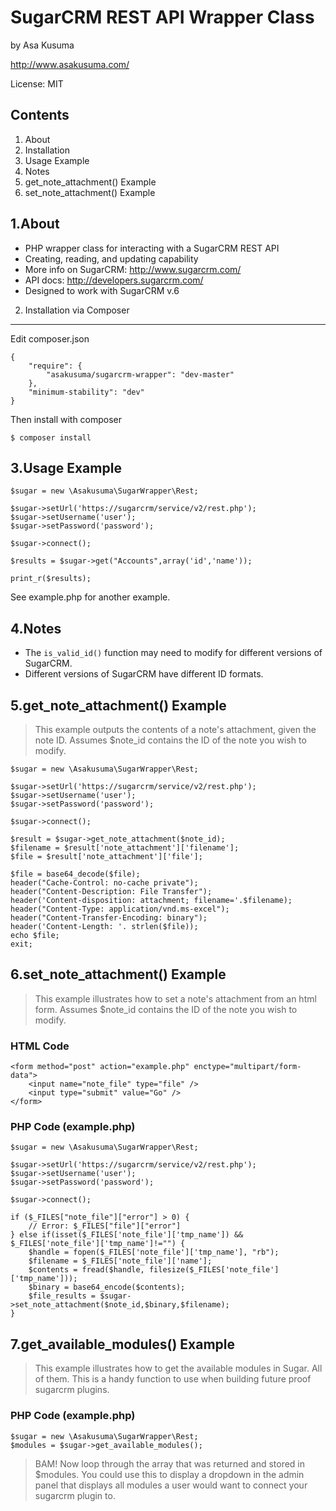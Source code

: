 SugarCRM REST API Wrapper Class
===============================
by Asa Kusuma

http://www.asakusuma.com/

License: MIT


Contents
--------
1. About
2. Installation
3. Usage Example
4. Notes
5. get_note_attachment() Example
6. set_note_attachment() Example


1.About
-------
- PHP wrapper class for interacting with a SugarCRM REST API
- Creating, reading, and updating capability
- More info on SugarCRM: http://www.sugarcrm.com/
- API docs: http://developers.sugarcrm.com/
- Designed to work with SugarCRM v.6

2. Installation via Composer
----------------------------
Edit composer.json

	{
		"require": {
			"asakusuma/sugarcrm-wrapper": "dev-master"
		},
		"minimum-stability": "dev"
	}

Then install with composer

	$ composer install

3.Usage Example
---------------
	$sugar = new \Asakusuma\SugarWrapper\Rest;

	$sugar->setUrl('https://sugarcrm/service/v2/rest.php');
	$sugar->setUsername('user');
	$sugar->setPassword('password');

	$sugar->connect();

	$results = $sugar->get("Accounts",array('id','name'));

	print_r($results);

See example.php for another example.


4.Notes
-------
- The `is_valid_id()` function may need to modify for different versions
of SugarCRM.
- Different versions of SugarCRM have different ID formats.


5.get_note_attachment() Example
-------------------------------
>This example outputs the contents of a note's attachment, given the
>note ID. Assumes $note_id contains the ID of the note you wish to modify.

	$sugar = new \Asakusuma\SugarWrapper\Rest;

	$sugar->setUrl('https://sugarcrm/service/v2/rest.php');
	$sugar->setUsername('user');
	$sugar->setPassword('password');

	$sugar->connect();

	$result = $sugar->get_note_attachment($note_id);
	$filename = $result['note_attachment']['filename'];
	$file = $result['note_attachment']['file'];

	$file = base64_decode($file);
	header("Cache-Control: no-cache private");
	header("Content-Description: File Transfer");
	header('Content-disposition: attachment; filename='.$filename);
	header("Content-Type: application/vnd.ms-excel");
	header("Content-Transfer-Encoding: binary");
	header('Content-Length: '. strlen($file));
	echo $file;
	exit;


6.set_note_attachment() Example
-------------------------------
>This example illustrates how to set a note's attachment from an html form.
>Assumes $note_id contains the ID of the note you wish to modify.

### HTML Code
	<form method="post" action="example.php" enctype="multipart/form-data">
    	<input name="note_file" type="file" />
  		<input type="submit" value="Go" />
	</form>

### PHP Code (example.php)
	$sugar = new \Asakusuma\SugarWrapper\Rest;

	$sugar->setUrl('https://sugarcrm/service/v2/rest.php');
	$sugar->setUsername('user');
	$sugar->setPassword('password');

	$sugar->connect();

	if ($_FILES["note_file"]["error"] > 0) {
    	// Error: $_FILES["file"]["error"]
	} else if(isset($_FILES['note_file']['tmp_name']) && $_FILES['note_file']['tmp_name']!="") {
		$handle = fopen($_FILES['note_file']['tmp_name'], "rb");
		$filename = $_FILES['note_file']['name'];
		$contents = fread($handle, filesize($_FILES['note_file']['tmp_name']));
		$binary = base64_encode($contents);
		$file_results = $sugar->set_note_attachment($note_id,$binary,$filename);
	}

7.get_available_modules() Example
-------------------------------
>This example illustrates how to get the available modules in Sugar.  All of them.
>This is a handy function to use when building future proof sugarcrm plugins.
>

### PHP Code (example.php)
	$sugar = new \Asakusuma\SugarWrapper\Rest;
	$modules = $sugar->get_available_modules();
>BAM! Now loop through the array that was returned and stored in $modules.  You could use this
>to display a dropdown in the admin panel that displays all modules a user would want to connect your
>sugarcrm plugin to.
